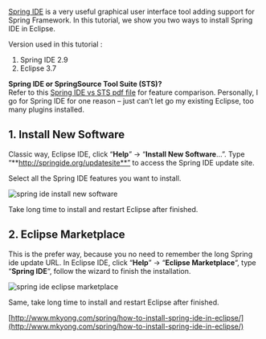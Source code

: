 [Spring IDE](http://marketplace.eclipse.org/content/spring-ide) is a very useful graphical user interface tool adding support for Spring Framework. In this tutorial, we show you two ways to install Spring IDE in Eclipse.

Version used in this tutorial :

1.  Spring IDE 2.9
2.  Eclipse 3.7

**Spring IDE or SpringSource Tool Suite (STS)?**  
Refer to this [Spring IDE vs STS pdf file](http://download.springsource.com/release/STS/doc/STS-feature_comparison.pdf) for feature comparison. Personally, I go for Spring IDE for one reason – just can’t let go my existing Eclipse, too many plugins installed.

## 1\. Install New Software

Classic way, Eclipse IDE, click “**Help**” -> “**Install New Software**…”. Type “**http://springide.org/updatesite**” to access the Spring IDE update site.

Select all the Spring IDE features you want to install.

![spring ide install new software](http://www.mkyong.com/wp-content/uploads/2010/03/spring-ide-new-software.png)

Take long time to install and restart Eclipse after finished.

## 2\. Eclipse Marketplace

This is the prefer way, because you no need to remember the long Spring ide update URL. In Eclipse IDE, click “**Help**” -> “**Eclipse Marketplace**“, type “**Spring IDE**“, follow the wizard to finish the installation.

![spring ide eclipse marketplace](http://www.mkyong.com/wp-content/uploads/2010/03/spring-ide-marketplace.png)

Same, take long time to install and restart Eclipse after finished.

[http://www.mkyong.com/spring/how-to-install-spring-ide-in-eclipse/](http://www.mkyong.com/spring/how-to-install-spring-ide-in-eclipse/)
